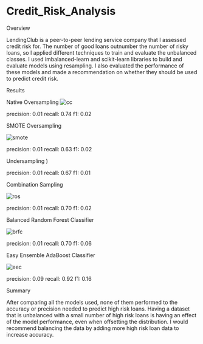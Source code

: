 # Credit_Risk_Analysis
Overview

LendingClub is a peer-to-peer lending service company that I assessed credit risk for. The number of good loans outnumber the number of risky loans, so I applied different techniques to train and evaluate the unbalanced classes. I used imbalanced-learn and scikit-learn libraries to build and evaluate models using resampling. I also evaluated the performance of these models and made a recommendation on whether they should be used to predict credit risk.

Results

Native Oversampling
 ![cc](https://user-images.githubusercontent.com/68204195/104790026-3b0fff80-574b-11eb-8fce-1d1e8c275b78.png)

 
precision: 0.01
recall: 0.74
f1: 0.02

SMOTE Oversampling

![smote](https://user-images.githubusercontent.com/68204195/104790595-7e1ea280-574c-11eb-9859-449bfdd58025.png)


precision: 0.01
recall: 0.63
f1: 0.02

 Undersampling
)
 

precision: 0.01
recall: 0.67
f1: 0.01

Combination Sampling






![ros](https://user-images.githubusercontent.com/68204195/104790553-5cbdb680-574c-11eb-8258-5c7bf38c5556.png)

precision: 0.01
recall: 0.70
f1: 0.02

Balanced Random Forest Classifier

![brfc](https://user-images.githubusercontent.com/68204195/104790162-a0fc8700-574b-11eb-8a83-a34467bf9c24.png)

precision: 0.01
recall: 0.70
f1: 0.06

Easy Ensemble AdaBoost Classifier

![eec](https://user-images.githubusercontent.com/68204195/104790207-c12c4600-574b-11eb-82b6-27915b62e227.png)

precision: 0.09
recall: 0.92
f1: 0.16


Summary

After comparing all the models used, none of them performed to the accuracy or precision needed to predict high risk loans. Having a dataset that is unbalanced with a small number of high risk loans is having an effect of the model performance, even when offsetting the distribution. I would recommend balancing the data by adding more high risk loan data to increase accuracy. 
